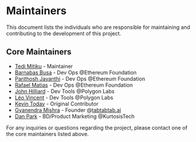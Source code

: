 # Maintainers

This document lists the individuals who are responsible for maintaining and contributing to the development of this project.

## Core Maintainers

- [Tedi Mitiku](https://github.com/tedim52) - Maintainer
- [Barnabas Busa](https://github.com/barnabasbusa) - Dev Ops @Ethereum Foundation
- [Parithosh Jayanthi](https://github.com/parithosh) - Dev Ops @Ethereum Foundation
- [Rafael Matias](https://github.com/skylenet) - Dev Ops @Ethereum Foundation
- [John Hilliard](https://github.com/praetoriansentry) -  Dev Tools @Polygon Labs
- [Léo Vincent](https://github.com/leovct) - Dev Tools @Polygon Labs
- [Kevin Today](https://github.com/mieubrisse) - Original Contributor
- [Gyanendra Mishra](https://github.com/h4ck3rk3y) - Founder @[tabtabtab.ai](https://tabtabtab.ai/)
- [Dan Park](https://github.com/chunha-park) - BD/Product Marketing @KurtosisTech

For any inquiries or questions regarding the project, please contact one of the core maintainers listed above.
